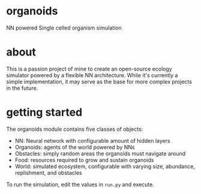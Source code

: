 # organoids
NN powered Single celled organism simulation

# about

This is a passion project of mine to create an open-source ecology simulator powered by a flexible NN architecture.
While it's currently a simple implementation, it may serve as the base for more complex projects in the future.

# getting started

The organoids module contains five classes of objects:
 - NN: Neural network with configurable amount of hidden layers
 - Organoids: agents of the world powered by NNs
 - Obstacles: simply random areas the organoids must navigate around
 - Food: resources required to grow and sustain organoids
 - World: simulated ecosystem, configurable with varying size, abundance, replishment, and obstacles

To run the simulation, edit the values in `run.py` and execute.

